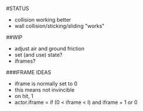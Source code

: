 #STATUS
- collision working better
- wall collision/sticking/sliding "works"

##WIP
- adjust air and ground friction
- set (and use) state?
- iframes?

###IFRAME IDEAS
- iframe is normally set to 0
- this means not invincible
- on hit, 1
- actor.iframe = if (0 < iframe < I) and iframe + 1 or 0